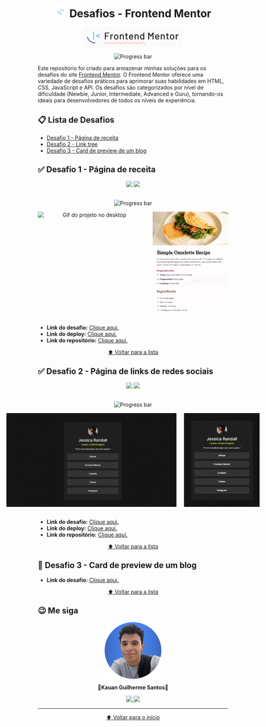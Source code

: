 <h1 align="center"><img src="frontend-logo/favicon-32x32.png"> Desafios - Frontend Mentor</h1>

<div align="center">
   
![Frontend Mentor logo](/frontend-logo/frontend-mentor-logo.png)

</div>

<div align="center">

![Progress bar](https://progress-bar.dev/9/?title=Progress)

</div>

<p>Este repositório foi criado para armazenar minhas soluções para os desafios do site <a href="https://www.frontendmentor.io">Frontend Mentor</a>. O Frontend Mentor oferece uma variedade de desafios práticos para aprimorar suas habilidades em HTML, CSS, JavaScript e API. Os desafios são categorizados por nível de dificuldade (Newbie, Junior, Intermediate, Advanced e Guru), tornando-os ideais para desenvolvedores de todos os níveis de experiência.</p>

## 📋 Lista de Desafios

- <a href="#-desafio-1---página-de-receita">Desafio 1 - Página de receita</a>
- <a href="#-desafio-2---página-de-links-de-redes-sociais">Desafio 2 - Link tree</a>
- <a href="#-desafio-3---card-de-preview-de-um-blog">Desafio 3 - Card de preview de um blog</a>

## ✅ Desafio 1 - Página de receita

<div align="center">
    <img src="https://img.shields.io/badge/HTML5-E34F26?style=for-the-badge&logo=html5&logoColor=white">
    <img src="https://img.shields.io/badge/CSS3-1572B6?style=for-the-badge&logo=css3&logoColor=white">
</div>
<br>

<div align="center">

![Progress bar](https://progress-bar.dev/100/?title=Completed)

</div>

<div align="center">
    <div style="display: flex; gap: 20px; justify-content:center">
        <img alt="Gif do projeto no desktop" src="pagina-de-receita/assets/gif/gif-desktop.gif" width="450px">
        <img alt="Gif do projeto no mobile" src="pagina-de-receita/assets/gif/gif-mobile.gif" width="200px">
    </div>
</div>
<br>


- <strong>Link do desafio:</strong> <a href="https://www.frontendmentor.io/challenges/recipe-page-KiTsR8QQKm">Clique aqui.</a>
- <strong>Link do deploy:</strong> <a href="https://k1-recipepagemain.vercel.app">Clique aqui.</a>
- <strong>Link do repositório:</strong> <a href="https://github.com/kauanguilhermesantos/desafios-frontend-mentor/tree/main/pagina-de-receita">Clique aqui.</a>

<div align="center"><a href="#-lista-de-desafios">⬆️ Voltar para a lista</a></div>

## ✅ Desafio 2 - Página de links de redes sociais

<div align="center">
    <img src="https://img.shields.io/badge/HTML5-E34F26?style=for-the-badge&logo=html5&logoColor=white">
    <img src="https://img.shields.io/badge/CSS3-1572B6?style=for-the-badge&logo=css3&logoColor=white">
</div>
<br>

<div align="center">

![Progress bar](https://progress-bar.dev/100/?title=completed)

</div>

<div align="center">
    <div style="display: flex; gap: 20px; justify-content:center">
        <img alt="Gif do projeto no desktop" src="pagina-de-links-de-redes-sociais/assets/gifs/gif-desktop.gif" width="450px">
        <img alt="Gif do projeto no mobile" src="pagina-de-links-de-redes-sociais/assets/gifs/gif-mobile.gif" width="200px">
    </div>
</div>
<br>

- <strong>Link do desafio:</strong> <a href="https://www.frontendmentor.io/challenges/social-links-profile-UG32l9m6dQ">Clique aqui.</a>
- <strong>Link do deploy:</strong> <a href="https://k1-social-links-profile-main.vercel.app">Clique aqui.</a>
- <strong>Link do repositório:</strong> <a href="https://github.com/kauanguilhermesantos/desafios-frontend-mentor/tree/main/pagina-de-links-de-redes-sociais">Clique aqui.</a>

<div align="center"><a href="#-lista-de-desafios">⬆️ Voltar para a lista</a></div>

## 🔄 Desafio 3 - Card de preview de um blog

- <strong>Link do desafio:</strong> <a href="https://www.frontendmentor.io/challenges/blog-preview-card-ckPaj01IcS">Clique aqui.</a>

<div align="center"><a href="#-lista-de-desafios">⬆️ Voltar para a lista</a></div>

<h2>😉 Me siga</h2>
<div align="center">
    <img style ="display: flex" src="pagina-de-receita/assets/images/profile-pic.png" alt="Foto de perfil" width="150px">
    <p>🚀<strong>Kauan Guilherme Santos</strong>🚀</p>
    <a href="https://www.linkedin.com/in/kauan-guilherme-santos" target="_blank"><img src="https://img.shields.io/badge/-LinkedIn-%230077B5?style=for-the-badge&logo=linkedin&logoColor=white" target="_blank">
    <a href = "mailto:kauansantos1411@outlook.com"><img src="https://img.shields.io/badge/-Gmail-%23333?style=for-the-badge&logo=gmail&logoColor=white" target="_blank"></a>
</div>
<hr>
<div align="center"><a href="#-lista-de-desafios">⬆️ Voltar para o início</a></div>